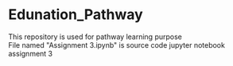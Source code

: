 # Edunation_Pathway
This repository is used for pathway learning purpose <br>
File named "Assignment 3.ipynb" is source code jupyter notebook assignment 3 <br>
